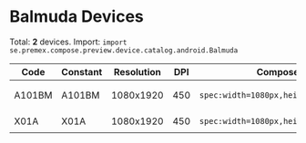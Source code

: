 # Balmuda Devices

Total: **2** devices. Import: `import se.premex.compose.preview.device.catalog.android.Balmuda`

| Code | Constant | Resolution | DPI | Compose Spec | Preview Usage |
|------|----------|------------|-----|-------------|---------------|
| A101BM | A101BM | 1080x1920 | 450 | `spec:width=1080px,height=1920px,dpi=450` | `@Preview(device = Balmuda.A101BM)` |
| X01A | X01A | 1080x1920 | 450 | `spec:width=1080px,height=1920px,dpi=450` | `@Preview(device = Balmuda.X01A)` |

<!-- Generated automatically. Do not edit manually. -->
